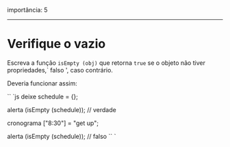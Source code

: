 importância: 5

---

# Verifique o vazio

Escreva a função `isEmpty (obj)` que retorna `true` se o objeto não tiver propriedades,` falso ', caso contrário.

Deveria funcionar assim:

`` `js
deixe schedule = {};

alerta (isEmpty (schedule)); // verdade

cronograma ["8:30"] = "get up";

alerta (isEmpty (schedule)); // falso
`` `

